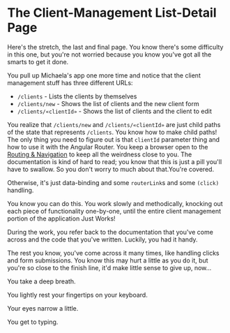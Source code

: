 # The Client-Management List-Detail Page

Here's the stretch, the last and final page. You
know there's some difficulty in this one, but you're
not worried because you know you've got all the smarts
to get it done.

You pull up Michaela's app one more time and notice
that the client management stuff has three different
URLs:

* `/clients` - Lists the clients by themselves
* `/clients/new` - Shows the list of clients and the
  new client form
* `/clients/«clientId»` - Shows the list of clients
  and the client to edit

You realize that `/clients/new` and
`/clients/«clientId»` are just child paths of the
state that represents `/clients`. You know how to make
child paths! The only thing you need to figure out
is that `clientId` parameter thing and how to use it
with the Angular Router. You
keep a browser open to the [Routing & Navigation](https://angular.io/guide/router) to
keep all the weirdness close to you. The documentation
is kind of hard to read; you know that this is just a
pill you'll have to swallow. So you don't worry to much
about that.You're covered.

Otherwise, it's just data-binding and some `routerLink`s
and some `(click)` handling.

You know you can do this. You work slowly and
methodically, knocking out each piece of functionality
one-by-one, until the entire client management portion
of the application Just Works!

During the work, you refer back to the documentation
that you've come across and the code that you've
written. Luckily, you had it handy.

The rest you know, you've come across it many times,
like handling clicks and form submissions. You know
this may hurt a little as you do it, but you're so
close to the finish line, it'd make little sense to
give up, now...

You take a deep breath.

You lightly rest your fingertips on your keyboard.

Your eyes narrow a little.

You get to typing.
